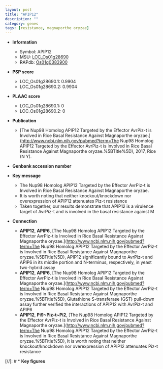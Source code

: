 ```yaml
---
layout: post
title: "APIP12"
description: ""
category: genes
tags: [resistance, magnaporthe oryzae]
---
```


* **Information**  
    + Symbol: APIP12  
    + MSU: [LOC_Os01g28690](http://rice.plantbiology.msu.edu/cgi-bin/ORF_infopage.cgi?orf=LOC_Os01g28690)  
    + RAPdb: [Os01g0383900](http://rapdb.dna.affrc.go.jp/viewer/gbrowse_details/irgsp1?name=Os01g0383900)  

* **PSP score**  
    + LOC_Os01g28690.1: 0.9904 
    + LOC_Os01g28690.2: 0.9904 

* **PLAAC score**  
    + LOC_Os01g28690.1: 0 
    + LOC_Os01g28690.2: 0 

* **Publication**  
    + [The Nup98 Homolog APIP12 Targeted by the Effector AvrPiz-t is Involved in Rice Basal Resistance Against Magnaporthe oryzae.](http://www.ncbi.nlm.nih.gov/pubmed?term=The Nup98 Homolog APIP12 Targeted by the Effector AvrPiz-t is Involved in Rice Basal Resistance Against Magnaporthe oryzae.%5BTitle%5D), 2017, Rice (N Y).

* **Genbank accession number**  

* **Key message**  
    + The Nup98 Homolog APIP12 Targeted by the Effector AvrPiz-t is Involved in Rice Basal Resistance Against Magnaporthe oryzae.
    + It is worth noting that neither knockout/knockdown nor overexpression of APIP12 attenuates Piz-t resistance
    + Taken together, our results demonstrate that APIP12 is a virulence target of AvrPiz-t and is involved in the basal resistance against M

* **Connection**  
    + __APIP12__, __APIP6__, [The Nup98 Homolog APIP12 Targeted by the Effector AvrPiz-t is Involved in Rice Basal Resistance Against Magnaporthe oryzae.](http://www.ncbi.nlm.nih.gov/pubmed?term=The Nup98 Homolog APIP12 Targeted by the Effector AvrPiz-t is Involved in Rice Basal Resistance Against Magnaporthe oryzae.%5BTitle%5D), APIP12 significantly bound to AvrPiz-t and APIP6 in its middle portion and N-terminus, respectively, in yeast two-hybrid assay
    + __APIP12__, __APIP6__, [The Nup98 Homolog APIP12 Targeted by the Effector AvrPiz-t is Involved in Rice Basal Resistance Against Magnaporthe oryzae.](http://www.ncbi.nlm.nih.gov/pubmed?term=The Nup98 Homolog APIP12 Targeted by the Effector AvrPiz-t is Involved in Rice Basal Resistance Against Magnaporthe oryzae.%5BTitle%5D), Glutathione S-transferase (GST) pull-down assay further verified the interactions of APIP12 with AvrPiz-t and APIP6
    + __APIP12__, __Pi9~Piz-t~Pi2__, [The Nup98 Homolog APIP12 Targeted by the Effector AvrPiz-t is Involved in Rice Basal Resistance Against Magnaporthe oryzae.](http://www.ncbi.nlm.nih.gov/pubmed?term=The Nup98 Homolog APIP12 Targeted by the Effector AvrPiz-t is Involved in Rice Basal Resistance Against Magnaporthe oryzae.%5BTitle%5D), It is worth noting that neither knockout/knockdown nor overexpression of APIP12 attenuates Piz-t resistance

[//]: # * **Key figures**  


